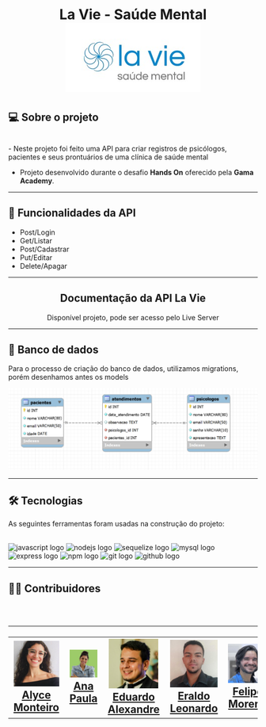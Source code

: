 <h1 align=center> La Vie - Saúde Mental </hi> <br>

<img src="./src/img/Logo LaVie.jpeg" alt="Logo da Clínica">

## 💻 Sobre o projeto

<br>
- Neste projeto foi feito uma API para criar registros de psicólogos, pacientes e seus prontuários de uma clínica de saúde mental

- Projeto desenvolvido durante o desafio **Hands On** oferecido pela **Gama Academy**.

---

## :file_folder: Funcionalidades da API

- Post/Login
- Get/Listar
- Post/Cadastrar
- Put/Editar
- Delete/Apagar

---

<div align="center">

 <h2>   Documentação da API La Vie </h2>
<p>Disponível projeto, pode ser acesso pelo Live Server</p>


</div>

---

## :floppy_disk: Banco de dados

Para o processo de criação do banco de dados, utilizamos migrations, porém desenhamos antes os models</br>

<img src="./src/img/Captura de tela 2022-09-15 185721.png" alt="Banco de Dados">

---

## 🛠 Tecnologias

As seguintes ferramentas foram usadas na construção do projeto:
<br><br>

<div align="left">
  <img src="https://cdn.jsdelivr.net/gh/devicons/devicon/icons/javascript/javascript-original.svg" height="40" width="52" alt="javascript logo"  />
  <img src="https://cdn.jsdelivr.net/gh/devicons/devicon/icons/nodejs/nodejs-original.svg" height="40" width="52" alt="nodejs logo"  />
  <img src="https://cdn.jsdelivr.net/gh/devicons/devicon/icons/sequelize/sequelize-original.svg" height="40" width="52" alt="sequelize logo"  />
  <img src="https://cdn.jsdelivr.net/gh/devicons/devicon/icons/mysql/mysql-original.svg" height="40" width="52" alt="mysql logo"  />
  <img src="https://cdn.jsdelivr.net/gh/devicons/devicon/icons/express/express-original.svg" height="40" width="52" alt="express logo"  />
  <img src="https://cdn.jsdelivr.net/gh/devicons/devicon/icons/npm/npm-original-wordmark.svg" height="40" width="52" alt="npm logo"  />
  <img src="https://cdn.jsdelivr.net/gh/devicons/devicon/icons/git/git-original.svg" height="40" width="52" alt="git logo"  />
  <img src="https://cdn.jsdelivr.net/gh/devicons/devicon/icons/github/github-original.svg" height="40" width="52" alt="github logo"  />
</div>

---

<h2> 👨‍💻 Contribuidores </h2><br>

<h2>

---
<table align=center>
  <tr>

   <td align="center" width=100> <img src="./src/img/alyce.jfif" width=100/></br><a href="https://www.linkedin.com/in/alyce-monteiro/?originalSubdomain=br"> Alyce Monteiro</a>
   </td>


   <td align="center"> <img src="./src/img/ana.png"  width=100/></br><a href="https://www.linkedin.com/in/anapaulaoliveiraa/"> Ana Paula </a>
   </td>


   <td align="center"> <img src="./src/img/eduardo.png" width=100/></br><a href="https://www.linkedin.com/in/eduardo-alexandre025"> Eduardo Alexandre </a>
   </td>

 <td align="center"> <img src="./src/img/eraldo.jfif" width=100/> </br><a href="https://www.linkedin.com/in/eraldo-leonardo/"> Eraldo Leonardo </a>
   </td>
   
  <td align="center"> <img src="./src/img/felipe.png" width=100/> </br><a href="https://www.linkedin.com/in/heylipemoreno"> Felipe Moreno </a>
   </td>



  </tr>
</table> </h2>